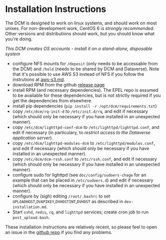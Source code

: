 # Installation Instructions

The DCM is designed to work on linux systems, and should work on most unixes.
For non-development work, CentOS 6 is *strongly recommended*. Other versions and distributions should work, but you should know what you're doing.

*This DCM creates OS accounts - install it on a stand-alone, disposable system*

- configure NFS mounts for `/deposit` (only needs to be accessable from the DCM) and `/hold` (needs to be shared by DCM and Dataverse). Note that it's possible to use AWS S3 instead of NFS if you follow the instrutions at [aws-s3.md](aws-s3.md).
- download RPM from the github [release page](https://github.com/sbgrid/data-capture-module/releases/latest "release page")
- install RPM (and necessary dependencies). The EPEL repo is assumed to be available for these dependencies, but is not strictly required if you get the dependencies from elsewhere.
- install pip dependencies (`pip install -r /opt/dcm/requirements.txt`)
- copy `/etc/dcm/rq-init-d` to `/etc/init.d/rq`, and edit if necessary (which should only be necessary if you have installed in an unexpected manner).
- copy `/etc/dcm/lighttpd-conf-dcm` to `/etc/lighttpd/lighttpd.conf`, and edit if necessary (in particulary, to *restrict access to the Dataverse application server*).
- copy `/etc/dcm/lighttpd-modules-dcm` to `/etc/lighttpd/modules.conf`, and edit if necessary (which should only be necessary if you have installed in an unexpected manner).
- copy `/etc/dcm/dcm-rssh.conf` to `/etc/rssh.conf`, and edit if necessary (which should only be necessary if you have installed in an unexpected manner).
- configure sudo for lighttpd (see `doc/config/sudoers-chage` for an example that can be placed in `/etc/sudoers.d`) and edit if necessary (which should only be necessary if you have installed in an unexpected manner).
- configure by (sigh) editing `/root/.bashrc` to set `UPLOADHOST`,`DVAPIKEY`,`DVHOSTINT`,`DVHOST` as described in `dev-installation.md`.
- Start `sshd`, `redis`, `rq`, and `lighttpd` services; create cron job to run `post_upload.bash`.


These installation instructions are relatively recent, so please feel to open an issue in the [github repo](https://github.com/sbgrid/data-capture-module/issues "DCM github issues") if you find any problems.
